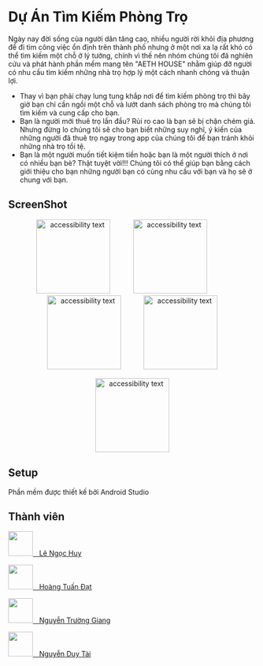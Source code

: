 Dự Án Tìm Kiếm Phòng Trọ
===================
Ngày nay đời sống của người dân tăng cao, nhiều người rời khỏi địa phương để đi tìm công việc ổn định trên thành phố nhưng ở một nơi xa lạ rất khó có thể tìm kiếm một chỗ ở lý tưởng, chính vì thế nên nhóm chúng tôi đã nghiên cứu và phát hành phần mềm mang tên "AETH HOUSE" nhằm giúp đỡ người có nhu cầu tìm kiếm những nhà trọ hợp lý một cách nhanh chóng và thuận lợi.
- Thay vì bạn phải chạy lung tung khắp nơi để tìm kiếm phòng trọ thì bây giờ bạn chỉ cần ngồi một chỗ và lướt danh sách phòng trọ mà chúng tôi tìm kiếm và cung cấp cho bạn.
- Bạn là người mới thuê trọ lần đầu? Rủi ro cao là bạn sẽ bị chặn chém giá. Nhưng đừng lo chúng tôi sẽ cho bạn biết những suy nghĩ, ý kiến của những người đã thuê trọ ngay trong app của chúng tôi để bạn tránh khỏi những nhà trọ tồi tệ.
- Bạn là một người muốn tiết kiệm tiền hoặc bạn là một người thích ở nơi có nhiều bạn bè? Thật tuyệt vời!!! Chúng tôi có thể giúp bạn bằng cách giới thiệu cho bạn những người bạn có cùng nhu cầu với bạn và họ sẽ ở chung với bạn.

## ScreenShot
<p align="center">
  <img src="https://firebasestorage.googleapis.com/v0/b/lengochuyasm.appspot.com/o/link%2FIMG_20211117_124340%5B1%5D.png?alt=media&token=efab5cbf-c03a-4813-89a9-ce8a34ed78c2" width="150" alt="accessibility text">
  ㅤㅤㅤ
  <img src="https://firebasestorage.googleapis.com/v0/b/lengochuyasm.appspot.com/o/link%2FIMG_20211117_124349%5B1%5D.png?alt=media&token=03bba4ba-7142-47d7-9b26-4870d2c3f8ab" width="150" alt="accessibility text">
  ㅤㅤㅤ
  <img src="https://firebasestorage.googleapis.com/v0/b/lengochuyasm.appspot.com/o/link%2FIMG_20211116_071635%5B1%5D.png?alt=media&token=80b842fc-5faa-4e53-8992-8b1bdf164859" width="150" alt="accessibility text">
  ㅤㅤㅤ
    <img src="https://firebasestorage.googleapis.com/v0/b/lengochuyasm.appspot.com/o/link%2FIMG_20211117_124429%5B1%5D.png?alt=media&token=71ecdf0e-b357-4209-ac11-3a12fa5db096" width="150" alt="accessibility text">
</p>

<p align="center">
  <img src="https://firebasestorage.googleapis.com/v0/b/lengochuyasm.appspot.com/o/link%2FIMG_20211117_124449%5B1%5D.png?alt=media&token=97f9ba01-4a11-4938-9a2f-55f70f154e8a" width="150" alt="accessibility text">
<!--   <img src=" " width="170" alt="accessibility text">
  <img src=" " width="170" alt="accessibility text">
    <img src=" " width="170" alt="accessibility text"> -->
</p>


## Setup
Phần mềm được thiết kế bởi Android Studio

## Thành viên

 <a href="https://www.facebook.com/profile.php?id=100019732021938"><img src="https://firebasestorage.googleapis.com/v0/b/lengochuyasm.appspot.com/o/link%2F158453391_712063659461362_983644585730661071_n.jpg?alt=media&token=be658a9f-fc20-4bf5-abcd-e68b94dd2ee9" width="50" height="50">ㅤLê Ngọc Huy </a>
 
 
 <a href="https://www.facebook.com/profile.php?id=100037203007553"><img src="https://scontent.xx.fbcdn.net/v/t1.15752-9/s206x206/218851541_246874397023646_144979834847319470_n.jpg?_nc_cat=100&ccb=1-5&_nc_sid=aee45a&_nc_ohc=NNcd7ywEGvgAX8etGWq&_nc_oc=AQk_k0Gvn9esD85wzIY4dom-I6DNrqrWqh6z0S9b5mI-6XdYL3_myWZD8NTO97ulHqkZRXjrtWtsoP2bqSBbu1o4&_nc_ad=z-m&_nc_cid=0&_nc_ht=scontent.xx&oh=720106f8391a80e5a7e7b8d6c90512bf&oe=61B68B1E" width="50" height="50">ㅤHoàng Tuấn Đạt </a>
 
 
 <a href="https://www.facebook.com/profile.php?id=100008417206414"><img src="https://scontent.fdad1-2.fna.fbcdn.net/v/t39.30808-6/206607621_2760728214217725_4506909551891445749_n.jpg?_nc_cat=105&ccb=1-5&_nc_sid=09cbfe&_nc_ohc=pkDTIVF7ZQMAX8a7H1c&_nc_ht=scontent.fdad1-2.fna&oh=beb88d41fe9e04a9fd1424d2a936be3a&oe=6197604A" width="50" height="50">ㅤNguyễn Trường Giang </a>
 
 
 <a href="https://www.facebook.com/tai.nguyenduy.921"><img src="https://cf.shopee.co.id/file/717949373239968fcd5602553c4f73cb" width="50" height="50">ㅤNguyễn Duy Tài </a>
